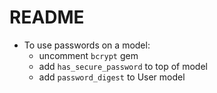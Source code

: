 # README

* To use passwords on a model:
    - uncomment `bcrypt` gem
    - add `has_secure_password` to top of model
    - add `password_digest` to User model